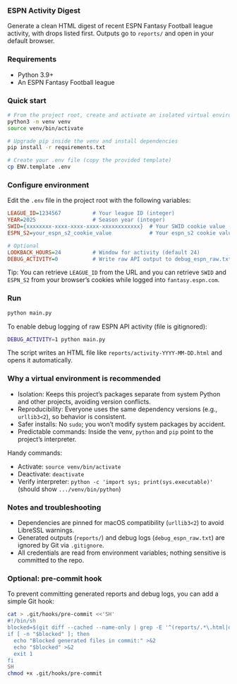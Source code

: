 ### ESPN Activity Digest

Generate a clean HTML digest of recent ESPN Fantasy Football league activity, with drops listed first. Outputs go to `reports/` and open in your default browser.

### Requirements
- Python 3.9+
- An ESPN Fantasy Football league

### Quick start
```bash
# From the project root, create and activate an isolated virtual environment
python3 -m venv venv
source venv/bin/activate

# Upgrade pip inside the venv and install dependencies
pip install -r requirements.txt

# Create your .env file (copy the provided template)
cp ENV.template .env
```

### Configure environment
Edit the `.env` file in the project root with the following variables:
```ini
LEAGUE_ID=1234567          # Your league ID (integer)
YEAR=2025                  # Season year (integer)
SWID={xxxxxxxx-xxxx-xxxx-xxxx-xxxxxxxxxxxx}  # Your SWID cookie value (including braces)
ESPN_S2=your_espn_s2_cookie_value            # Your espn_s2 cookie value

# Optional
LOOKBACK_HOURS=24          # Window for activity (default 24)
DEBUG_ACTIVITY=0           # Write raw API output to debug_espn_raw.txt when 1/true
```

Tip: You can retrieve `LEAGUE_ID` from the URL and you can retrieve `SWID` and `ESPN_S2` from your browser’s cookies while logged into `fantasy.espn.com`.

### Run
```bash
python main.py
```

To enable debug logging of raw ESPN API activity (file is gitignored):
```bash
DEBUG_ACTIVITY=1 python main.py
```

The script writes an HTML file like `reports/activity-YYYY-MM-DD.html` and opens it automatically.

### Why a virtual environment is recommended
- Isolation: Keeps this project’s packages separate from system Python and other projects, avoiding version conflicts.
- Reproducibility: Everyone uses the same dependency versions (e.g., `urllib3<2`), so behavior is consistent.
- Safer installs: No `sudo`; you won’t modify system packages by accident.
- Predictable commands: Inside the venv, `python` and `pip` point to the project’s interpreter.

Handy commands:
- Activate: `source venv/bin/activate`
- Deactivate: `deactivate`
- Verify interpreter: `python -c 'import sys; print(sys.executable)'` (should show `.../venv/bin/python`)

### Notes and troubleshooting
- Dependencies are pinned for macOS compatibility (`urllib3<2`) to avoid LibreSSL warnings.
- Generated outputs (`reports/`) and debug logs (`debug_espn_raw.txt`) are ignored by Git via `.gitignore`.
- All credentials are read from environment variables; nothing sensitive is committed to the repo.

### Optional: pre-commit hook
To prevent committing generated reports and debug logs, you can add a simple Git hook:
```bash
cat > .git/hooks/pre-commit <<'SH'
#!/bin/sh
blocked=$(git diff --cached --name-only | grep -E '^(reports/.*\.html|debug_.*\.txt)$')
if [ -n "$blocked" ]; then
  echo "Blocked generated files in commit:" >&2
  echo "$blocked" >&2
  exit 1
fi
SH
chmod +x .git/hooks/pre-commit
```


